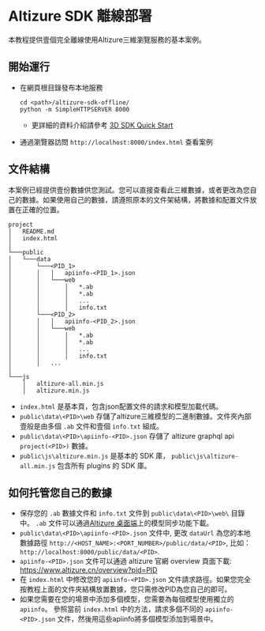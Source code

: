 # Altizure SDK 離線部署

本教程提供壹個完全離線使用Altizure三維瀏覽服務的基本案例。

## 開始運行
* 在網頁根目錄發布本地服務
    ```
    cd <path>/altizure-sdk-offline/
    python -m SimpleHTTPSERVER 8000
    ```
    * 更詳細的資料介紹請參考 [3D SDK Quick Start](https://docs.altizure.cn/en/jssdk.html)

* 通過瀏覽器訪問 `http://localhost:8000/index.html` 查看案例

## 文件結構
本案例已經提供壹份數據供您測試。您可以直接查看此三維數據，或者更改為您自己的數據。如果使用自己的數據，請遵照原本的文件架結構，將數據和配置文件放置在正確的位置。

```
project
│   README.md
│   index.html
│
└───public
│   └───data
│       └───<PID_1>
│       │   │   apiinfo-<PID_1>.json
│       │   └───web
│       │       │   *.ab
│       │       │   *.ab
│       │       │   ...
│       │       │   info.txt
│       └───<PID_2>
│       │   │   apiinfo-<PID_2>.json
│       │   └───web
│       │       │   *.ab
│       │       │   *.ab
│       │       │   ...
│       │       │   info.txt
│       │   ...
│   
└───js
    │   altizure-all.min.js
    │   altizure.min.js
```

+ `index.html` 是基本頁，包含json配置文件的請求和模型加載代碼。
+ `public\data\<PID>\web` 存儲了altizure三維模型的二進制數據。文件夾內部壹般是由多個 `.ab` 文件和壹個 `info.txt` 組成。
+ `public\data\<PID>\apiinfo-<PID>.json` 存儲了 altizure graphql api `project(<PID>)` 數據。
+ `public\js\altizure.min.js` 是基本的 SDK 庫， `public\js\altizure-all.min.js` 包含所有 plugins 的 SDK 庫。


## 如何托管您自己的數據


* 保存您的 `.ab` 數據文件和 `info.txt` 文件到 `public\data\<PID>\web\` 目錄中。 `.ab` 文件可以通過[Altizure 桌面端](https://www.altizure.cn/desktop)上的模型同步功能下載。
* `public\data\<PID>\apiinfo-<PID>.json` 文件中, 更改 `dataUrl` 為您的本地數據路徑 `http://<HOST_NAME>:<PORT_NUMBER>/public/data/<PID>`, 比如： `http://localhost:8000/public/data/<PID>`. 
* `apiinfo-<PID>.json` 文件可以通過 altizure 官網 overview 頁面下載: https://www.altizure.cn/overview?pid=PID
* 在 `index.html` 中修改您的 `apiinfo-<PID>.json` 文件請求路徑。如果您完全按教程上面的文件夾結構放置數據，您只需修改PID為您自己的即可。
* 如果您需要在您的場景中添加多個模型，您需要為每個模型使用獨立的 `apiinfo`。 參照當前 `index.html` 中的方法，請求多個不同的 `apiinfo-<PID>.json` 文件，然後用這些apiinfo將多個模型添加到場景中。